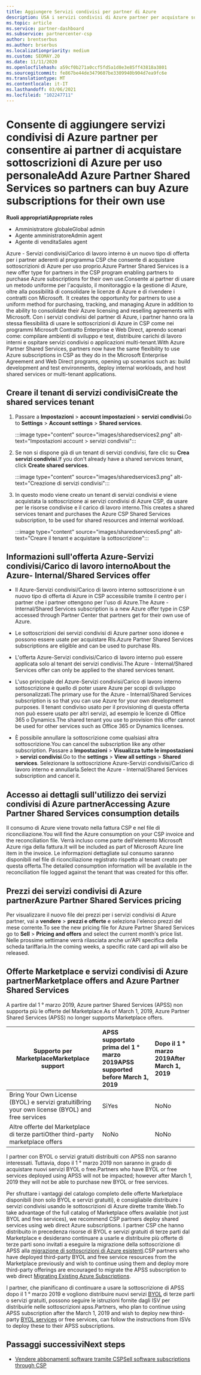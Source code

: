 ```yaml
---
title: Aggiungere Servizi condivisi per partner di Azure
description: USA i servizi condivisi di Azure partner per acquistare sottoscrizioni di Azure per uso personale e per avere un metodo uniforme per l'acquisto, il monitoraggio e la gestione di Azure.
ms.topic: article
ms.service: partner-dashboard
ms.subservice: partnercenter-csp
author: brentserbus
ms.author: brserbus
ms.localizationpriority: medium
ms.custom: SEOMAY.20
ms.date: 11/11/2020
ms.openlocfilehash: a59cf0b271a0ccf5fd5a1d8e3e85ff43818a3801
ms.sourcegitcommit: fe867be44de3479607be3309940b904d7ea9fc6e
ms.translationtype: MT
ms.contentlocale: it-IT
ms.lasthandoff: 03/06/2021
ms.locfileid: "102247711"
---
```

# <a name="add-azure-partner-shared-services-so-partners-can-buy-azure-subscriptions-for-their-own-use"></a><span data-ttu-id="3b2f9-103">Consente di aggiungere servizi condivisi di Azure partner per consentire ai partner di acquistare sottoscrizioni di Azure per uso personale</span><span class="sxs-lookup"><span data-stu-id="3b2f9-103">Add Azure Partner Shared Services so partners can buy Azure subscriptions for their own use</span></span>

 
<span data-ttu-id="3b2f9-104">**Ruoli appropriati**</span><span class="sxs-lookup"><span data-stu-id="3b2f9-104">**Appropriate roles**</span></span>

- <span data-ttu-id="3b2f9-105">Amministratore globale</span><span class="sxs-lookup"><span data-stu-id="3b2f9-105">Global admin</span></span>
- <span data-ttu-id="3b2f9-106">Agente amministratore</span><span class="sxs-lookup"><span data-stu-id="3b2f9-106">Admin agent</span></span>
- <span data-ttu-id="3b2f9-107">Agente di vendita</span><span class="sxs-lookup"><span data-stu-id="3b2f9-107">Sales agent</span></span>

<span data-ttu-id="3b2f9-108">Azure - Servizi condivisi/Carico di lavoro interno è un nuovo tipo di offerta per i partner aderenti al programma CSP che consente di acquistare sottoscrizioni di Azure per uso proprio.</span><span class="sxs-lookup"><span data-stu-id="3b2f9-108">Azure Partner Shared Services is a new offer type for partners in the CSP program enabling partners to purchase Azure subscriptions for their own use.</span></span><span data-ttu-id="3b2f9-109">Consente ai partner di usare un metodo uniforme per l'acquisto, il monitoraggio e la gestione di Azure, oltre alla possibilità di consolidare le licenze di Azure e di rivendere i contratti con Microsoft.</span><span class="sxs-lookup"><span data-stu-id="3b2f9-109">  It creates the opportunity for partners to use a uniform method for purchasing, tracking, and managing Azure in addition to the ability to consolidate their Azure licensing and reselling agreements with Microsoft.</span></span> <span data-ttu-id="3b2f9-110">Con i servizi condivisi del partner di Azure, i partner hanno ora la stessa flessibilità di usare le sottoscrizioni di Azure in CSP come nei programmi Microsoft Contratto Enterprise e Web Direct, aprendo scenari come: compilare ambienti di sviluppo e test, distribuire carichi di lavoro interni e ospitare servizi condivisi o applicazioni multi-tenant.</span><span class="sxs-lookup"><span data-stu-id="3b2f9-110">With Azure Partner Shared Services, partners now have the same flexibility to use Azure subscriptions in CSP as they do in the Microsoft Enterprise Agreement and Web Direct programs, opening up scenarios such as:  build development and test environments, deploy internal workloads, and host shared services or multi-tenant applications.</span></span>  

## <a name="create-the-shared-services-tenant"></a><span data-ttu-id="3b2f9-111">Creare il tenant di servizi condivisi</span><span class="sxs-lookup"><span data-stu-id="3b2f9-111">Create the shared services tenant</span></span>

1. <span data-ttu-id="3b2f9-112">Passare a **Impostazioni**  >  **account impostazioni**  >  **servizi condivisi**.</span><span class="sxs-lookup"><span data-stu-id="3b2f9-112">Go to **Settings** > **Account settings** > **Shared services**.</span></span>

   :::image type="content" source="images/sharedservices2.png" alt-text="Impostazioni account > servizi condivisi":::

2. <span data-ttu-id="3b2f9-114">Se non si dispone già di un tenant di servizi condivisi, fare clic su **Crea servizi condivisi**.</span><span class="sxs-lookup"><span data-stu-id="3b2f9-114">If you don't already have a shared services tenant, click **Create shared services**.</span></span>

   :::image type="content" source="images/sharedservices3.png" alt-text="Creazione di servizi condivisi":::

3. <span data-ttu-id="3b2f9-116">In questo modo viene creato un tenant di servizi condivisi e viene acquistata la sottoscrizione ai servizi condivisi di Azure CSP, da usare per le risorse condivise e il carico di lavoro interno.</span><span class="sxs-lookup"><span data-stu-id="3b2f9-116">This creates a shared services tenant and purchases the Azure CSP Shared Services subscription, to be used for shared resources and internal workload.</span></span>

   :::image type="content" source="images/sharedservices5.png" alt-text="Creare il tenant e acquistare la sottoscrizione":::

## <a name="about-the-azure--internalshared-services-offer"></a><span data-ttu-id="3b2f9-118">Informazioni sull'offerta Azure-Servizi condivisi/Carico di lavoro interno</span><span class="sxs-lookup"><span data-stu-id="3b2f9-118">About the Azure- Internal/Shared Services offer</span></span>

- <span data-ttu-id="3b2f9-119">Il Azure-Servizi condivisi/Carico di lavoro interno sottoscrizione è un nuovo tipo di offerta di Azure in CSP accessibile tramite il centro per i partner che i partner ottengono per l'uso di Azure.</span><span class="sxs-lookup"><span data-stu-id="3b2f9-119">The Azure - Internal/Shared Services subscription is a new Azure offer type in CSP accessed through Partner Center that partners get for their own use of Azure.</span></span>

- <span data-ttu-id="3b2f9-120">Le sottoscrizioni dei servizi condivisi di Azure partner sono idonee e possono essere usate per acquistare RIs.</span><span class="sxs-lookup"><span data-stu-id="3b2f9-120">Azure Partner Shared Services subscriptions are eligible and can be used to purchase RIs.</span></span>

- <span data-ttu-id="3b2f9-121">L'offerta Azure-Servizi condivisi/Carico di lavoro interno può essere applicata solo al tenant dei servizi condivisi.</span><span class="sxs-lookup"><span data-stu-id="3b2f9-121">The Azure - Internal/Shared Services offer can only be applied to the shared services tenant.</span></span>

- <span data-ttu-id="3b2f9-122">L'uso principale del Azure-Servizi condivisi/Carico di lavoro interno sottoscrizione è quello di poter usare Azure per scopi di sviluppo personalizzati.</span><span class="sxs-lookup"><span data-stu-id="3b2f9-122">The primary use for the Azure - Internal/Shared Services subscription is so that you can use Azure for your own development purposes.</span></span> <span data-ttu-id="3b2f9-123">Il tenant condiviso usato per il provisioning di questa offerta non può essere usato per altri servizi, ad esempio le licenze di Office 365 o Dynamics.</span><span class="sxs-lookup"><span data-stu-id="3b2f9-123">The shared tenant you use to provision this offer cannot be used for other services such as Office 365 or Dynamics licenses.</span></span>

- <span data-ttu-id="3b2f9-124">È possibile annullare la sottoscrizione come qualsiasi altra sottoscrizione.</span><span class="sxs-lookup"><span data-stu-id="3b2f9-124">You can cancel the subscription like any other subscription.</span></span> <span data-ttu-id="3b2f9-125">Passare a **Impostazioni**  >  **Visualizza tutte le impostazioni**  >  **servizi condivisi**.</span><span class="sxs-lookup"><span data-stu-id="3b2f9-125">Go to the **settings** > **View all settings** > **Shared services**.</span></span> <span data-ttu-id="3b2f9-126">Selezionare la sottoscrizione Azure-Servizi condivisi/Carico di lavoro interno e annullarla.</span><span class="sxs-lookup"><span data-stu-id="3b2f9-126">Select the Azure - Internal/Shared Services subscription and cancel it.</span></span>

## <a name="accessing-azure-partner-shared-services-consumption-details"></a><span data-ttu-id="3b2f9-127">Accesso ai dettagli sull'utilizzo dei servizi condivisi di Azure partner</span><span class="sxs-lookup"><span data-stu-id="3b2f9-127">Accessing Azure Partner Shared Services consumption details</span></span>

<span data-ttu-id="3b2f9-128">Il consumo di Azure viene trovato nella fattura CSP e nel file di riconciliazione.</span><span class="sxs-lookup"><span data-stu-id="3b2f9-128">You will find the Azure consumption on your CSP invoice and the reconciliation file.</span></span> <span data-ttu-id="3b2f9-129">Verrà incluso come parte dell'elemento Microsoft Azure riga della fattura.</span><span class="sxs-lookup"><span data-stu-id="3b2f9-129">It will be included as part of Microsoft Azure line item in the invoice.</span></span> <span data-ttu-id="3b2f9-130">Le informazioni dettagliate sul consumo saranno disponibili nel file di riconciliazione registrato rispetto al tenant creato per questa offerta.</span><span class="sxs-lookup"><span data-stu-id="3b2f9-130">The detailed consumption information will be available in the reconciliation file logged against the tenant that was created for this offer.</span></span>

## <a name="azure-partner-shared-services-pricing"></a><span data-ttu-id="3b2f9-131">Prezzi dei servizi condivisi di Azure partner</span><span class="sxs-lookup"><span data-stu-id="3b2f9-131">Azure Partner Shared Services pricing</span></span>

<span data-ttu-id="3b2f9-132">Per visualizzare il nuovo file dei prezzi per i servizi condivisi di Azure partner, vai a **vendere**  >  **prezzi e offerte** e seleziona l'elenco prezzi del mese corrente.</span><span class="sxs-lookup"><span data-stu-id="3b2f9-132">To see the new pricing file for Azure Partner Shared Services go to **Sell** > **Pricing and offers** and select the current month's price list.</span></span> <span data-ttu-id="3b2f9-133">Nelle prossime settimane verrà rilasciata anche un'API specifica della scheda tariffaria.</span><span class="sxs-lookup"><span data-stu-id="3b2f9-133">In the coming weeks, a specific rate card api will also be released.</span></span>

## <a name="marketplace-offers-and-azure-partner-shared-services"></a><span data-ttu-id="3b2f9-134">Offerte Marketplace e servizi condivisi di Azure partner</span><span class="sxs-lookup"><span data-stu-id="3b2f9-134">Marketplace offers and Azure Partner Shared Services</span></span>

<span data-ttu-id="3b2f9-135">A partire dal 1 ° marzo 2019, Azure partner Shared Services (APSS) non supporta più le offerte del Marketplace.</span><span class="sxs-lookup"><span data-stu-id="3b2f9-135">As of March 1, 2019, Azure Partner Shared Services (APSS) no longer supports Marketplace offers.</span></span>

|<span data-ttu-id="3b2f9-136">**Supporto per Marketplace**</span><span class="sxs-lookup"><span data-stu-id="3b2f9-136">**Marketplace support**</span></span>   |<span data-ttu-id="3b2f9-137">**APSS supportato prima del 1 ° marzo 2019**</span><span class="sxs-lookup"><span data-stu-id="3b2f9-137">**APSS supported before March 1, 2019**</span></span>|<span data-ttu-id="3b2f9-138">**Dopo il 1 ° marzo 2019**</span><span class="sxs-lookup"><span data-stu-id="3b2f9-138">**After March 1, 2019**</span></span>|
|---------------------------|:----------------------------|:-------------------|
|<span data-ttu-id="3b2f9-139">Bring Your Own License (BYOL) e servizi gratuiti</span><span class="sxs-lookup"><span data-stu-id="3b2f9-139">Bring your own license (BYOL) and free services</span></span>   | <span data-ttu-id="3b2f9-140">Sì</span><span class="sxs-lookup"><span data-stu-id="3b2f9-140">Yes</span></span>   | <span data-ttu-id="3b2f9-141">No</span><span class="sxs-lookup"><span data-stu-id="3b2f9-141">No</span></span>|
|<span data-ttu-id="3b2f9-142">Altre offerte del Marketplace di terze parti</span><span class="sxs-lookup"><span data-stu-id="3b2f9-142">Other third-party marketplace offers</span></span>   | <span data-ttu-id="3b2f9-143">No</span><span class="sxs-lookup"><span data-stu-id="3b2f9-143">No</span></span>   |<span data-ttu-id="3b2f9-144">No</span><span class="sxs-lookup"><span data-stu-id="3b2f9-144">No</span></span>|

<span data-ttu-id="3b2f9-145">I partner con BYOL o servizi gratuiti distribuiti con APSS non saranno interessati. Tuttavia, dopo il 1 ° marzo 2019 non saranno in grado di acquistare nuovi servizi BYOL o free.</span><span class="sxs-lookup"><span data-stu-id="3b2f9-145">Partners who have BYOL or free services deployed using APSS will not be impacted; however after March 1, 2019 they will not be able to purchase new BYOL or free services.</span></span>

<span data-ttu-id="3b2f9-146">Per sfruttare i vantaggi del catalogo completo delle offerte Marketplace disponibili (non solo BYOL e servizi gratuiti), è consigliabile distribuire i servizi condivisi usando le sottoscrizioni di Azure dirette tramite Web.</span><span class="sxs-lookup"><span data-stu-id="3b2f9-146">To take advantage of the full catalog of Marketplace offers available (not just BYOL and free services), we recommend CSP partners deploy shared services using web direct Azure subscriptions.</span></span>  <span data-ttu-id="3b2f9-147">I partner CSP che hanno distribuito in precedenza risorse di BYOL e servizi gratuiti di terze parti dal Marketplace e desiderano continuare a usarle e distribuire più offerte di terze parti sono invitati a eseguire la migrazione della sottoscrizione di APSS alla [migrazione di sottoscrizioni di Azure esistenti](/azure/cloud-solution-provider/migration/migration#migrating-existing-azure-subscriptions).</span><span class="sxs-lookup"><span data-stu-id="3b2f9-147">CSP partners who have deployed third-party BYOL and free service resources from the Marketplace previously and wish to continue using them and deploy more third-party offerings are encouraged to migrate the APSS subscription to web direct [Migrating Existing Azure Subscriptions](/azure/cloud-solution-provider/migration/migration#migrating-existing-azure-subscriptions).</span></span>

<span data-ttu-id="3b2f9-148">I partner, che pianificano di continuare a usare la sottoscrizione di APSS dopo il 1 ° marzo 2019 e vogliono distribuire nuovi servizi [BYOL](https://azuremarketplace.microsoft.com/marketplace/apps?filters=byol) di terze parti o servizi gratuiti, possono seguire le istruzioni fornite dagli ISV per distribuirle nelle sottoscrizioni apss.</span><span class="sxs-lookup"><span data-stu-id="3b2f9-148">Partners, who plan to continue using APSS subscription after the March 1, 2019 and wish to deploy new third-party [BYOL services](https://azuremarketplace.microsoft.com/marketplace/apps?filters=byol) or free services, can follow the instructions from ISVs to deploy these to their APSS subscriptions.</span></span>

## <a name="next-steps"></a><span data-ttu-id="3b2f9-149">Passaggi successivi</span><span class="sxs-lookup"><span data-stu-id="3b2f9-149">Next steps</span></span>

- [<span data-ttu-id="3b2f9-150">Vendere abbonamenti software tramite CSP</span><span class="sxs-lookup"><span data-stu-id="3b2f9-150">Sell software subscriptions through CSP</span></span>](csp-software-subscriptions.md)